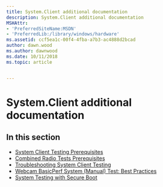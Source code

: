 ```yaml
---
title: System.Client additional documentation
description: System.Client additional documentation
MSHAttr:
- 'PreferredSiteName:MSDN'
- 'PreferredLib:/library/windows/hardware'
ms.assetid: ccf5ea1c-00f4-4fba-a7b3-ac4888d2bcad
author: dawn.wood
ms.author: dawnwood
ms.date: 10/11/2018
ms.topic: article


---
```


# System.Client additional documentation


## <span id="in_this_section"></span>In this section


-   [System Client Testing Prerequisites](system-client-testing-prerequisites.md)
-   [Combined Radio Tests Prerequisites](combined-radio-tests-prerequisites.md)
-   [Troubleshooting System Client Testing](troubleshooting-system-client-testing.md)
-   [Webcam BasicPerf System (Manual) Test: Best Practices](webcam-basicperf-system--manual--test-best-practices.md)
-   [System Testing with Secure Boot](system-testing-with-secure-boot.md)

 

 






